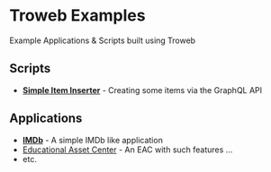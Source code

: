 # Troweb Examples
Example Applications & Scripts built using Troweb

## Scripts
- **[Simple Item Inserter](create-items-simple)** - Creating some items via the GraphQL API
## Applications
- **[IMDb](#)** - A simple IMDb like application
- [Educational Asset Center](#) - An EAC with such features ...
- etc.


